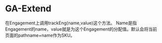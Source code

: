 GA-Extend
=========
在Engagement上调用trackEng(name,value)这个方法。
Name是指Engagement的name，value就是为这个Engagement的分配值。默认会将当前页面的pathname+name作为SKU。
